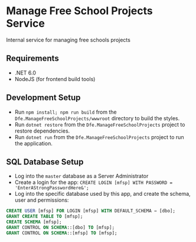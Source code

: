 # Manage Free School Projects Service
Internal service for managing free schools projects

## Requirements
- .NET 6.0
- NodeJS (for frontend build tools)

## Development Setup

- Run `npm install; npm run build` from the `Dfe.ManageFreeSchoolProjects/wwwroot` directory to build the styles.
- Run `dotnet restore` from the `Dfe.ManageFreeSchoolProjects` project to restore dependencies.
- Run `dotnet run` from the `Dfe.ManageFreeSchoolProjects` project to run the application.

## SQL Database Setup

- Log into the `master` database as a Server Administrator
- Create a login for the app: `CREATE LOGIN [mfsp] WITH PASSWORD = 'EnterAStrongPasswordHere&';`
- Log into the specific database used by this app, and create the schema, user and permissions:
```sql
CREATE USER [mfsp] FOR LOGIN [mfsp] WITH DEFAULT_SCHEMA = [dbo];
GRANT CREATE TABLE TO [mfsp];
CREATE SCHEMA [mfsp];
GRANT CONTROL ON SCHEMA::[dbo] TO [mfsp];
GRANT CONTROL ON SCHEMA::[mfsp] TO [mfsp];
```
